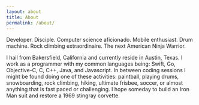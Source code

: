 ```yaml
---
layout: about
title: About
permalink: /about/
---
```


Developer. Disciple. Computer science aficionado. Mobile enthusiast. Drum machine. Rock climbing extraordinaire. The next American Ninja Warrior. 

I hail from Bakersfield, California and currently reside in Austin, Texas. I work as a programmer with my common languages being: Swift, Go, Objective-C, C, C++, Java, and Javascript. In between coding sessions I might be found doing one of these activities: paintball, playing drums, snowboarding, rock climbing, hiking, ultimate frisbee, soccer, or almost anything that is fast paced or challenging. I hope someday to build an Iron Man suit and restore a 1969 stingray corvette.